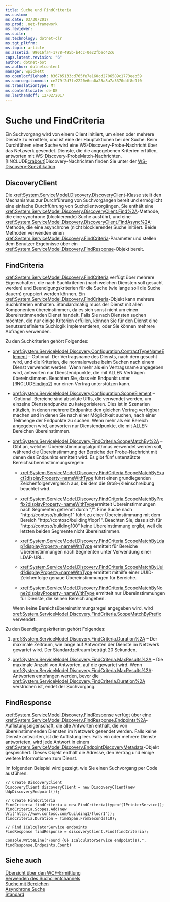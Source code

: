 ```yaml
---
title: Suche und FindCriteria
ms.custom: 
ms.date: 03/30/2017
ms.prod: .net-framework
ms.reviewer: 
ms.suite: 
ms.technology: dotnet-clr
ms.tgt_pltfrm: 
ms.topic: article
ms.assetid: 99016fa4-1778-495b-b4cc-0e22fbec42c6
caps.latest.revision: "6"
author: dotnet-bot
ms.author: dotnetcontent
manager: wpickett
ms.openlocfilehash: b367b5133cd765fe7e160cd2706589c1773eeb59
ms.sourcegitcommit: ce279f2d7fe2220e6ea0a25a8a7a5370ddf8d9f0
ms.translationtype: MT
ms.contentlocale: de-DE
ms.lasthandoff: 12/02/2017
---
```

# <a name="discovery-find-and-findcriteria"></a>Suche und FindCriteria
Ein Suchvorgang wird von einem Client initiiert, um einen oder mehrere Dienste zu ermitteln, und ist eine der Hauptaktionen bei der Suche. Beim Durchführen einer Suche wird eine WS-Discovery-Probe-Nachricht über das Netzwerk gesendet. Dienste, die die angegebenen Kriterien erfüllen, antworten mit WS-Discovery-ProbeMatch-Nachrichten. [!INCLUDE[crabout](../../../../includes/crabout-md.md)]Discovery-Nachrichten finden Sie unter der [WS-Discovery-Spezifikation](http://go.microsoft.com/fwlink/?LinkID=122347).  
  
## <a name="discoveryclient"></a>DiscoveryClient  
 Die <xref:System.ServiceModel.Discovery.DiscoveryClient>-Klasse stellt den Mechanismus zur Durchführung von Suchvorgängen bereit und ermöglicht eine einfache Durchführung von Suchclientvorgängen. Sie enthält eine <xref:System.ServiceModel.Discovery.DiscoveryClient.Find%2A>-Methode, die eine synchrone (blockierende) Suche ausführt, und eine <xref:System.ServiceModel.Discovery.DiscoveryClient.FindAsync%2A>-Methode, die eine asynchrone (nicht blockierende) Suche initiiert. Beide Methoden verwenden einen <xref:System.ServiceModel.Discovery.FindCriteria>-Parameter und stellen dem Benutzer Ergebnisse über ein <xref:System.ServiceModel.Discovery.FindResponse>-Objekt bereit.  
  
## <a name="findcriteria"></a>FindCriteria  
 <xref:System.ServiceModel.Discovery.FindCriteria> verfügt über mehrere Eigenschaften, die nach Suchkriterien (nach welchen Diensten soll gesucht werden) und Beendigungskriterien für die Suche (wie lange soll die Suche dauern) gruppiert werden können. Ein <xref:System.ServiceModel.Discovery.FindCriteria>-Objekt kann mehrere Suchkriterien enthalten. Standardmäßig muss der Dienst mit allen Komponenten übereinstimmen, da es sich sonst nicht um einen übereinstimmenden Dienst handelt. Falls Sie nach Diensten suchen möchten, die nur einige Kriterien erfüllen, können Sie für den Dienst eine benutzerdefinierte Suchlogik implementieren, oder Sie können mehrere Abfragen verwenden.  
  
 Zu den Suchkriterien gehört Folgendes:  
  
-   <xref:System.ServiceModel.Discovery.Configuration.ContractTypeNameElement> – Optional. Der Vertragsname des Diensts, nach dem gesucht wird, und die Kriterien, die normalerweise beim Suchen nach einem Dienst verwendet werden. Wenn mehr als ein Vertragsname angegeben wird, antworten nur Dienstendpunkte, die mit ALLEN Verträgen übereinstimmen. Beachten Sie, dass ein Endpunkt unter [!INCLUDE[indigo2](../../../../includes/indigo2-md.md)] nur einen Vertrag unterstützen kann.  
  
-   <xref:System.ServiceModel.Discovery.Configuration.ScopeElement> – Optional. Bereiche sind absolute URIs, die verwendet werden, um einzelne Dienstendpunkte zu kategorisieren. Dies ist in Szenarien nützlich, in denen mehrere Endpunkte den gleichen Vertrag verfügbar machen und in denen Sie nach einer Möglichkeit suchen, nach einer Teilmenge der Endpunkte zu suchen. Wenn mehr als ein Bereich angegeben wird, antworten nur Dienstendpunkte, die mit ALLEN Bereichen übereinstimmen.  
  
-   <xref:System.ServiceModel.Discovery.FindCriteria.ScopeMatchBy%2A> – Gibt an, welcher Übereinstimmungsalgorithmus verwendet werden soll, während die Übereinstimmung der Bereiche der Probe-Nachricht mit denen des Endpunkts ermittelt wird. Es gibt fünf unterstützte Bereichsübereinstimmungsregeln:  
  
    -   <xref:System.ServiceModel.Discovery.FindCriteria.ScopeMatchByExact?displayProperty=nameWithType> führt einen grundlegenden Zeichenfolgenvergleich aus, bei dem die Groß-/Kleinschreibung beachtet wird.  
  
    -   <xref:System.ServiceModel.Discovery.FindCriteria.ScopeMatchByPrefix?displayProperty=nameWithType>ermittelt Übereinstimmungen nach Segmenten getrennt durch "/". Eine Suche nach "http://contoso/building1" führt zu einer Übereinstimmung mit dem Bereich "http://contoso/building/floor1". Beachten Sie, dass sich für "http://contoso/building100" keine Übereinstimmung ergibt, weil die letzten beiden Segmente nicht übereinstimmen.  
  
    -   <xref:System.ServiceModel.Discovery.FindCriteria.ScopeMatchByLdap?displayProperty=nameWithType> ermittelt für Bereiche Übereinstimmungen nach Segmenten unter Verwendung einer LDAP-URL.  
  
    -   <xref:System.ServiceModel.Discovery.FindCriteria.ScopeMatchByUuid?displayProperty=nameWithType> ermittelt mithilfe einer UUID-Zeichenfolge genaue Übereinstimmungen für Bereiche.  
  
    -   <xref:System.ServiceModel.Discovery.FindCriteria.ScopeMatchByNone?displayProperty=nameWithType> ermittelt nur Übereinstimmungen für Dienste, die keinen Bereich angeben.  
  
     Wenn keine Bereichsübereinstimmungsregel angegeben wird, wird <xref:System.ServiceModel.Discovery.FindCriteria.ScopeMatchByPrefix> verwendet.  
  
 Zu den Beendigungskriterien gehört Folgendes:  
  
1.  <xref:System.ServiceModel.Discovery.FindCriteria.Duration%2A> – Der maximale Zeitraum, wie lange auf Antworten der Dienste im Netzwerk gewartet wird. Der Standardzeitraum beträgt 20 Sekunden.  
  
2.  <xref:System.ServiceModel.Discovery.FindCriteria.MaxResults%2A> – Die maximale Anzahl von Antworten, auf die gewartet wird. Wenn <xref:System.ServiceModel.Discovery.FindCriteria.MaxResults%2A>-Antworten empfangen werden, bevor die <xref:System.ServiceModel.Discovery.FindCriteria.Duration%2A> verstrichen ist, endet der Suchvorgang.  
  
## <a name="findresponse"></a>FindResponse  
 <xref:System.ServiceModel.Discovery.FindResponse> verfügt über eine <xref:System.ServiceModel.Discovery.FindResponse.Endpoints%2A>-Auflistungseigenschaft, die alle Antworten enthält, die von übereinstimmenden Diensten im Netzwerk gesendet werden. Falls keine Dienste antworten, ist die Auflistung leer. Falls ein oder mehrere Dienste antworteten, wird jede Antwort in einem <xref:System.ServiceModel.Discovery.EndpointDiscoveryMetadata>-Objekt gespeichert. Dieses Objekt enthält die Adresse, den Vertrag und einige weitere Informationen zum Dienst.  
  
 Im folgenden Beispiel wird gezeigt, wie Sie einen Suchvorgang per Code ausführen.  
  
```  
// Create DiscoveryClient  
DiscoveryClient discoveryClient = new DiscoveryClient(new UdpDiscoveryEndpoint());  
  
// Create FindCriteria  
FindCriteria findCriteria = new FindCriteria(typeof(IPrinterService));  
findCriteria.Scopes.Add(new Uri("http://www.contoso.com/building1/floor1"));  
findCriteria.Duration = TimeSpan.FromSeconds(10);   
  
// Find ICalculatorService endpoints              
FindResponse findResponse = discoveryClient.Find(findCriteria);  
  
Console.WriteLine("Found {0} ICalculatorService endpoint(s).", findResponse.Endpoints.Count)  
```  
  
## <a name="see-also"></a>Siehe auch  
 [Übersicht über den WCF-Ermittlung](../../../../docs/framework/wcf/feature-details/wcf-discovery-overview.md)  
 [Verwenden des Suchclientchannels](../../../../docs/framework/wcf/feature-details/using-the-discovery-client-channel.md)  
 [Suche mit Bereichen](../../../../docs/framework/wcf/samples/discovery-with-scopes-sample.md)  
 [Asynchrone Suche](../../../../docs/framework/wcf/samples/asynchronous-find-sample.md)  
 [Standard](../../../../docs/framework/wcf/samples/basic-sample.md)
